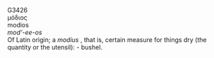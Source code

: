 G3426  
μόδιος  
modios  
*mod‘-ee-os*  
Of Latin origin; a *modius* , that is, certain measure for things dry
(the quantity or the utensil): - bushel.  
